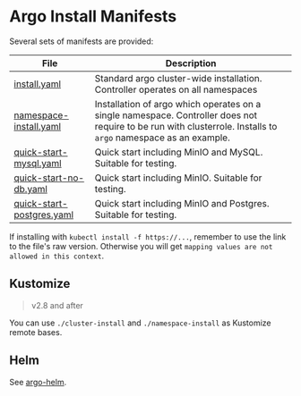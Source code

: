 # Argo Install Manifests

Several sets of manifests are provided:

| File | Description |
|------|-------------|
| [install.yaml](install.yaml) | Standard argo cluster-wide installation. Controller operates on all namespaces |
| [namespace-install.yaml](namespace-install.yaml) | Installation of argo which operates on a single namespace. Controller does not require to be run with clusterrole. Installs to `argo` namespace as an example. |
| [quick-start-mysql.yaml](quick-start-mysql.yaml) | Quick start including MinIO and MySQL. Suitable for testing. |
| [quick-start-no-db.yaml](quick-start-no-db.yaml) | Quick start including MinIO. Suitable for testing. |
| [quick-start-postgres.yaml](quick-start-postgres.yaml) | Quick start including MinIO and Postgres. Suitable for testing. |

If installing with `kubectl install -f https://...`, remember to use the link to the file's raw version.
Otherwise you will get `mapping values are not allowed in this context`.

## Kustomize 

> v2.8 and after

You can use `./cluster-install` and `./namespace-install` as Kustomize remote bases.

## Helm

See [argo-helm](https://github.com/argoproj/argo-helm).